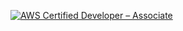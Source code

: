 <!--START_SECTION:badges-->
[![AWS Certified Developer – Associate](https://images.credly.com/size/150x150/images/b9feab85-1a43-4f6c-99a5-631b88d5461b/image.png)](http://www.credly.com/badges/17203b00-93c8-4153-9bd0-bffd41b550f2 "AWS Certified Developer – Associate")
<!--END_SECTION:badges-->
